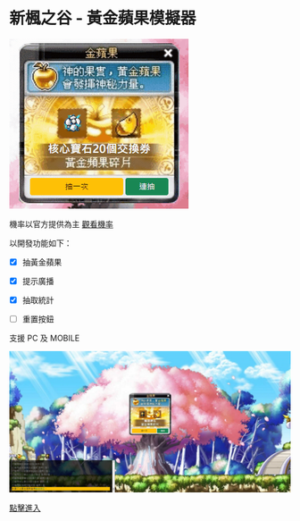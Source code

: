 # 新楓之谷 - 黃金蘋果模擬器

![](/img/demo.gif)

機率以官方提供為主 [觀看機率](https://tw-event.beanfun.com/MapleStory/eventad/EventAD.aspx?EventADID=8369)

以開發功能如下：
- [x] 抽黃金蘋果
- [x] 提示廣播
- [x] 抽取統計
- [ ] 重置按鈕


支援 PC 及 MOBILE

![](/img/demo01.png "PC")

[點擊進入](https://pa013971.github.io/golden-apple/)
